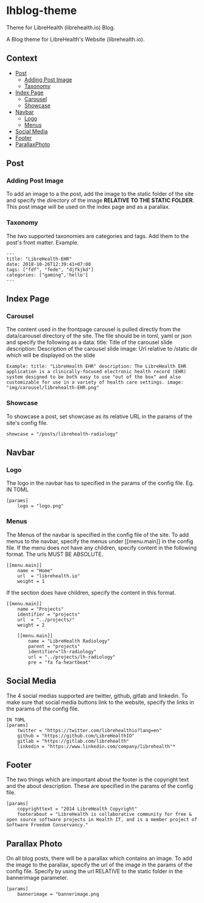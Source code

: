 # lhblog-theme
Theme for LibreHealth (librehealth.io) Blog.

A Blog theme for LibreHealth's Website (librehealth.io).

## Context
- [Post](#post) 
  - [Adding Post Image](#adding-post-image)
  - [Taxonomy](#taxonomy) 
- [Index Page](#index-page)
  - [Carousel](#carousel)
  - [Showcase](#showcase)
- [Navbar](#navbar)
  - [Logo](#logo)
  - [Menus](#menus)
- [Social Media](#social-media)
- [Footer](#footer)
- [ParallaxPhoto](#parallax-photo)

## Post
### Adding Post Image
To add an image to a the post, add the image to the static folder of the site and specify the directory of the image **RELATIVE TO THE STATIC FOLDER**. 
This post image will be used on the index page and as a parallax.

### Taxonomy
The two supported taxonomies are categories and tags. Add them to the post's front matter. Example.
```
---
title: "LibreHealth-EHR"
date: 2018-10-26T12:39:41+07:00
tags: ["fdf", "fede", "djfkjkd"]
categories: ["gaming",'hello']
---
```

## Index Page
### Carousel
The content used in the frontpage carousel is pulled directly from the data/carousel directory of the site. The file should be in 
toml, yaml or json and specify the following as a data:
title: Title of the carousel slide
description: Description of the carousel slide
image: Url relative to /static dir which will be displayed on the slide

`Example:
title: "LibreHealth EHR"
description:
    The LibreHealth EHR application is a clinically-focused electronic health record (EHR) system designed to be both easy to use "out of the box" and also customizable for use in a variety of health care settings.
image: "img/carousel/librehealth-EHR.png"`
### Showcase
To showcase a post, set showcase as its relative URL in the params of the site's config file.

   ```showcase = "/posts/librehealth-radiology"```

## Navbar
### Logo
The logo in the navbar has to specified in the params of the config file. Eg. IN TOML
``` 
[params]
    logo = "logo.png"
```

### Menus
The Menus of the navbar is specified in the config file of the site. To add menus to the navbar, specify the menus under 
[[menu.main]] in the config file. If the menu does not have any children, specify content in the following format. The urls MUST BE ABSOLUTE.
```
[[menu.main]]
    name = "Home"
    url  = "librehealth.io"
    weight = 1
```
If the section does have children, specify the content in this format. 
```
[[menu.main]]
    name = "Projects"
	identifier = "projects"
    url  = "../projects/"
    weight = 2

    [[menu.main]]
        name = "LibreHealth Radiology"
        parent = "projects"
        identifier="lh-radiology"
        url = "../projects/lh-radiology"
        pre = "fa fa-heartbeat"
```
## Social Media
The 4 social medias supported are twitter, github, gitlab and linkedin. To make sure that social media buttons link to the website, specify the links in the params of the config file. 

```
IN TOML
[params]
    twitter = "https://twitter.com/librehealthio?lang=en"
    github = "https://github.com/LibreHealthIO"
    gitlab = "https://gitlab.com/librehealth"
    linkedin = "https://www.linkedin.com/company/librehealth"*
```

## Footer
The two things which are important about the footer is the copyright text and the about description.
These are specified in the params of the config file.

```
[params]
    copyrighttext = "2014 LibreHealth Copyright"
    footerabout = "LibreHealth is collaborative community for free & open source software projects in Health IT, and is a member project of Software Freedom Conservancy."
```

## Parallax Photo
On all blog posts, there will be a parallax which contains an image. To add the image to the parallax, specify the url of the image in the params of the config file. Specify by using the url RELATIVE to the static folder in the bannerimage parameter.

```
[params]
    bannerimage = "bannerimage.png
```
